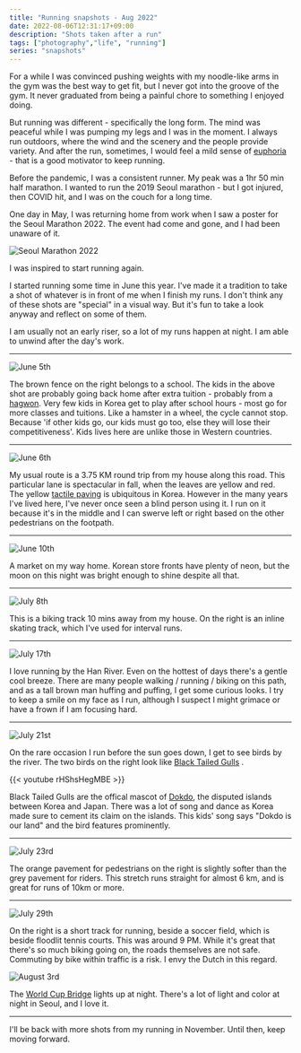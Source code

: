```yaml
---
title: "Running snapshots - Aug 2022"
date: 2022-08-06T12:31:17+09:00
description: "Shots taken after a run"
tags: ["photography","life", "running"]
series: "snapshots"
---
```


For a while I was convinced pushing weights with my noodle-like arms in the gym was the best way to get fit, but I never got into the groove of the gym. It never graduated from being a painful chore to something I enjoyed doing.

But running was different - specifically the long form. The mind was peaceful while I was pumping my legs and I was in the moment. I always run outdoors, where the wind and the scenery and the people provide variety. And after the run, sometimes, I would feel a mild sense of [euphoria](https://en.wikipedia.org/wiki/Neurobiological_effects_of_physical_exercise#Euphoria)  - that is a good motivator to keep running.

Before the pandemic, I was a consistent runner. My peak was a 1hr 50 min half marathon. I wanted to run the 2019 Seoul marathon - but I got injured, then COVID hit, and I was on the couch for a long time. 

One day in May, I was returning home from work when I saw a poster for the Seoul Marathon 2022. The event had come and gone, and I had been unaware of it. 

![Seoul Marathon 2022](20220502_171852.jpg)

I was inspired to start running again. 

I started running some time in June this year. I've made it a tradition to take a shot of whatever is in front of me when I finish my runs. I don't think any of these shots are "special" in a visual way. But it's fun to take a look anyway and reflect on some of them.

I am usually not an early riser, so a lot of my runs happen at night. I am able to unwind after the day's work. 

---


![June 5th](20220605_221411.jpg)

The brown fence on the right belongs to a school. The kids in the above shot are probably going back home after extra tuition - probably from a [hagwon](https://en.wikipedia.org/wiki/Hagwon). Very few kids in Korea get to play after school hours - most go for more classes and tuitions. Like a hamster in a wheel, the cycle cannot stop. Because 'if other kids go, our kids must go too, else they will lose their competitiveness'. Kids lives here are unlike those in Western countries.

---



![June 6th](20220606_210725.jpg)

My usual route is a 3.75 KM round trip from my house along this road. This particular lane is spectacular in fall, when the leaves are yellow and red. The yellow [tactile paving](https://en.wikipedia.org/wiki/Tactile_paving) is ubiquitous in Korea. However in the many years I've lived here, I've never once seen a blind person using it. I run on it because it's in the middle and I can swerve left or right based on the other pedestrians on the footpath.

---

![June 10th](20220610_203714.jpg)

A market on my way home. Korean store fronts have plenty of neon, but the moon on this night was bright enough to shine despite all that. 

---


![July 8th](20220708_212902.jpg)

This is a biking track 10 mins away from my house. On the right is an inline skating track, which I've used for interval runs. 

---


![July 17th](20220717_231402.jpg)

I love running by the Han River. Even on the hottest of days there's a gentle cool breeze. There are many people walking / running / biking on this path, and  as a tall brown man huffing and puffing, I get some curious looks. I try to keep a smile on my face as I run, although I suspect I might grimace or have a frown if I am focusing hard.

---


![July 21st](20220721_120844.jpg)

On the rare occasion I run before the sun goes down, I get to see birds by the river. The two birds on the right look like [Black Tailed Gulls](https://en.wikipedia.org/wiki/Black-tailed_gull) . 

{{< youtube rHShsHegMBE >}}

Black Tailed Gulls are the offical mascot of [Dokdo](https://en.wikipedia.org/wiki/Liancourt_Rocks), the disputed islands between Korea and Japan. There was a lot of song and dance as Korea made sure to cement its claim on the islands. This kids' song says "Dokdo is our land" and the bird features prominently.

---


![July 23rd](20220723_092423.jpg)

The orange pavement for pedestrians on the right is slightly softer than the grey pavement for riders. This stretch runs straight for almost 6 km, and is great for runs of 10km or more. 

---


![July 29th](20220729_215649.jpg)

On the right is a short track for running, beside a soccer field, which is beside  floodlit tennis courts. This was around 9 PM. While it's great that there's so much biking going on, the roads themselves are not safe. Commuting by bike within traffic is a risk. I envy the Dutch in this regard.

![August 3rd](20220803_221100.jpg)

The [World Cup Bridge](https://map.naver.com/v5/entry/place/18809568?c=14124662.5258485,4515546.5956579,14,0,0,0,dh&p=Vr5FQDykm7oK06RLXYgohA,15.87,18.63,80,Float) lights up at night. There's a lot of light and color at night in Seoul, and I love it.  

---

I'll be back with more shots from my running in November. Until then, keep moving forward.

